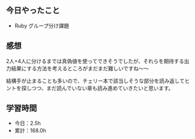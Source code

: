 ## 今日やったこと
- Ruby グループ分け課題  

## 感想
2人+4人に分けるまでは真偽値を使ってできそうでしたが、それらを期待する出力結果にする方法を考えるところがまだまだ難しいですね〜〜

結構手が止まることも多いので、チェリー本で該当しそうな部分を読み返してヒントを探しつつ、まだ読んでいない章も読み進めていきたいと思います。

## 学習時間
- 今日：2.5h
- 累計：168.0h
